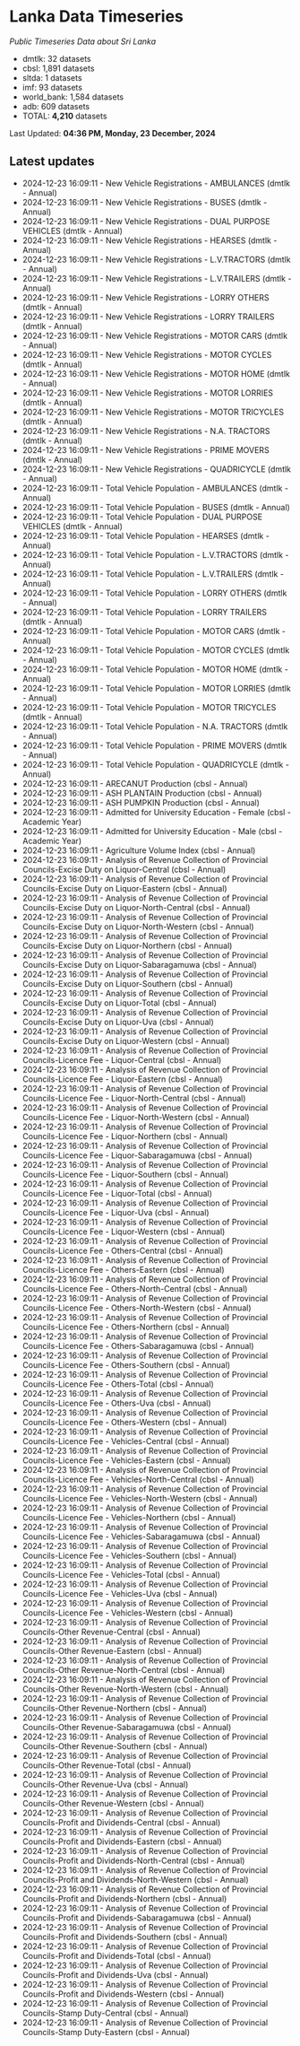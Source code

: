 # Lanka Data Timeseries
*Public Timeseries Data about Sri Lanka*

* dmtlk: 32 datasets
* cbsl: 1,891 datasets
* sltda: 1 datasets
* imf: 93 datasets
* world_bank: 1,584 datasets
* adb: 609 datasets
* TOTAL: **4,210** datasets

Last Updated: **04:36 PM, Monday, 23 December, 2024**

## Latest updates

* 2024-12-23 16:09:11 - New Vehicle Registrations - AMBULANCES (dmtlk - Annual)
* 2024-12-23 16:09:11 - New Vehicle Registrations - BUSES (dmtlk - Annual)
* 2024-12-23 16:09:11 - New Vehicle Registrations - DUAL PURPOSE VEHICLES (dmtlk - Annual)
* 2024-12-23 16:09:11 - New Vehicle Registrations - HEARSES (dmtlk - Annual)
* 2024-12-23 16:09:11 - New Vehicle Registrations - L.V.TRACTORS (dmtlk - Annual)
* 2024-12-23 16:09:11 - New Vehicle Registrations - L.V.TRAILERS (dmtlk - Annual)
* 2024-12-23 16:09:11 - New Vehicle Registrations - LORRY OTHERS (dmtlk - Annual)
* 2024-12-23 16:09:11 - New Vehicle Registrations - LORRY TRAILERS (dmtlk - Annual)
* 2024-12-23 16:09:11 - New Vehicle Registrations - MOTOR CARS (dmtlk - Annual)
* 2024-12-23 16:09:11 - New Vehicle Registrations - MOTOR CYCLES (dmtlk - Annual)
* 2024-12-23 16:09:11 - New Vehicle Registrations - MOTOR HOME (dmtlk - Annual)
* 2024-12-23 16:09:11 - New Vehicle Registrations - MOTOR LORRIES (dmtlk - Annual)
* 2024-12-23 16:09:11 - New Vehicle Registrations - MOTOR TRICYCLES (dmtlk - Annual)
* 2024-12-23 16:09:11 - New Vehicle Registrations - N.A. TRACTORS (dmtlk - Annual)
* 2024-12-23 16:09:11 - New Vehicle Registrations - PRIME MOVERS (dmtlk - Annual)
* 2024-12-23 16:09:11 - New Vehicle Registrations - QUADRICYCLE (dmtlk - Annual)
* 2024-12-23 16:09:11 - Total Vehicle Population - AMBULANCES (dmtlk - Annual)
* 2024-12-23 16:09:11 - Total Vehicle Population - BUSES (dmtlk - Annual)
* 2024-12-23 16:09:11 - Total Vehicle Population - DUAL PURPOSE VEHICLES (dmtlk - Annual)
* 2024-12-23 16:09:11 - Total Vehicle Population - HEARSES (dmtlk - Annual)
* 2024-12-23 16:09:11 - Total Vehicle Population - L.V.TRACTORS (dmtlk - Annual)
* 2024-12-23 16:09:11 - Total Vehicle Population - L.V.TRAILERS (dmtlk - Annual)
* 2024-12-23 16:09:11 - Total Vehicle Population - LORRY OTHERS (dmtlk - Annual)
* 2024-12-23 16:09:11 - Total Vehicle Population - LORRY TRAILERS (dmtlk - Annual)
* 2024-12-23 16:09:11 - Total Vehicle Population - MOTOR CARS (dmtlk - Annual)
* 2024-12-23 16:09:11 - Total Vehicle Population - MOTOR CYCLES (dmtlk - Annual)
* 2024-12-23 16:09:11 - Total Vehicle Population - MOTOR HOME (dmtlk - Annual)
* 2024-12-23 16:09:11 - Total Vehicle Population - MOTOR LORRIES (dmtlk - Annual)
* 2024-12-23 16:09:11 - Total Vehicle Population - MOTOR TRICYCLES (dmtlk - Annual)
* 2024-12-23 16:09:11 - Total Vehicle Population - N.A. TRACTORS (dmtlk - Annual)
* 2024-12-23 16:09:11 - Total Vehicle Population - PRIME MOVERS (dmtlk - Annual)
* 2024-12-23 16:09:11 - Total Vehicle Population - QUADRICYCLE (dmtlk - Annual)
* 2024-12-23 16:09:11 - ARECANUT Production (cbsl - Annual)
* 2024-12-23 16:09:11 - ASH PLANTAIN Production (cbsl - Annual)
* 2024-12-23 16:09:11 - ASH PUMPKIN Production (cbsl - Annual)
* 2024-12-23 16:09:11 - Admitted for University Education - Female (cbsl - Academic Year)
* 2024-12-23 16:09:11 - Admitted for University Education - Male (cbsl - Academic Year)
* 2024-12-23 16:09:11 - Agriculture Volume Index (cbsl - Annual)
* 2024-12-23 16:09:11 - Analysis of Revenue Collection of Provincial Councils-Excise Duty on Liquor-Central (cbsl - Annual)
* 2024-12-23 16:09:11 - Analysis of Revenue Collection of Provincial Councils-Excise Duty on Liquor-Eastern (cbsl - Annual)
* 2024-12-23 16:09:11 - Analysis of Revenue Collection of Provincial Councils-Excise Duty on Liquor-North-Central (cbsl - Annual)
* 2024-12-23 16:09:11 - Analysis of Revenue Collection of Provincial Councils-Excise Duty on Liquor-North-Western (cbsl - Annual)
* 2024-12-23 16:09:11 - Analysis of Revenue Collection of Provincial Councils-Excise Duty on Liquor-Northern (cbsl - Annual)
* 2024-12-23 16:09:11 - Analysis of Revenue Collection of Provincial Councils-Excise Duty on Liquor-Sabaragamuwa (cbsl - Annual)
* 2024-12-23 16:09:11 - Analysis of Revenue Collection of Provincial Councils-Excise Duty on Liquor-Southern (cbsl - Annual)
* 2024-12-23 16:09:11 - Analysis of Revenue Collection of Provincial Councils-Excise Duty on Liquor-Total (cbsl - Annual)
* 2024-12-23 16:09:11 - Analysis of Revenue Collection of Provincial Councils-Excise Duty on Liquor-Uva (cbsl - Annual)
* 2024-12-23 16:09:11 - Analysis of Revenue Collection of Provincial Councils-Excise Duty on Liquor-Western (cbsl - Annual)
* 2024-12-23 16:09:11 - Analysis of Revenue Collection of Provincial Councils-Licence Fee - Liquor-Central (cbsl - Annual)
* 2024-12-23 16:09:11 - Analysis of Revenue Collection of Provincial Councils-Licence Fee - Liquor-Eastern (cbsl - Annual)
* 2024-12-23 16:09:11 - Analysis of Revenue Collection of Provincial Councils-Licence Fee - Liquor-North-Central (cbsl - Annual)
* 2024-12-23 16:09:11 - Analysis of Revenue Collection of Provincial Councils-Licence Fee - Liquor-North-Western (cbsl - Annual)
* 2024-12-23 16:09:11 - Analysis of Revenue Collection of Provincial Councils-Licence Fee - Liquor-Northern (cbsl - Annual)
* 2024-12-23 16:09:11 - Analysis of Revenue Collection of Provincial Councils-Licence Fee - Liquor-Sabaragamuwa (cbsl - Annual)
* 2024-12-23 16:09:11 - Analysis of Revenue Collection of Provincial Councils-Licence Fee - Liquor-Southern (cbsl - Annual)
* 2024-12-23 16:09:11 - Analysis of Revenue Collection of Provincial Councils-Licence Fee - Liquor-Total (cbsl - Annual)
* 2024-12-23 16:09:11 - Analysis of Revenue Collection of Provincial Councils-Licence Fee - Liquor-Uva (cbsl - Annual)
* 2024-12-23 16:09:11 - Analysis of Revenue Collection of Provincial Councils-Licence Fee - Liquor-Western (cbsl - Annual)
* 2024-12-23 16:09:11 - Analysis of Revenue Collection of Provincial Councils-Licence Fee - Others-Central (cbsl - Annual)
* 2024-12-23 16:09:11 - Analysis of Revenue Collection of Provincial Councils-Licence Fee - Others-Eastern (cbsl - Annual)
* 2024-12-23 16:09:11 - Analysis of Revenue Collection of Provincial Councils-Licence Fee - Others-North-Central (cbsl - Annual)
* 2024-12-23 16:09:11 - Analysis of Revenue Collection of Provincial Councils-Licence Fee - Others-North-Western (cbsl - Annual)
* 2024-12-23 16:09:11 - Analysis of Revenue Collection of Provincial Councils-Licence Fee - Others-Northern (cbsl - Annual)
* 2024-12-23 16:09:11 - Analysis of Revenue Collection of Provincial Councils-Licence Fee - Others-Sabaragamuwa (cbsl - Annual)
* 2024-12-23 16:09:11 - Analysis of Revenue Collection of Provincial Councils-Licence Fee - Others-Southern (cbsl - Annual)
* 2024-12-23 16:09:11 - Analysis of Revenue Collection of Provincial Councils-Licence Fee - Others-Total (cbsl - Annual)
* 2024-12-23 16:09:11 - Analysis of Revenue Collection of Provincial Councils-Licence Fee - Others-Uva (cbsl - Annual)
* 2024-12-23 16:09:11 - Analysis of Revenue Collection of Provincial Councils-Licence Fee - Others-Western (cbsl - Annual)
* 2024-12-23 16:09:11 - Analysis of Revenue Collection of Provincial Councils-Licence Fee - Vehicles-Central (cbsl - Annual)
* 2024-12-23 16:09:11 - Analysis of Revenue Collection of Provincial Councils-Licence Fee - Vehicles-Eastern (cbsl - Annual)
* 2024-12-23 16:09:11 - Analysis of Revenue Collection of Provincial Councils-Licence Fee - Vehicles-North-Central (cbsl - Annual)
* 2024-12-23 16:09:11 - Analysis of Revenue Collection of Provincial Councils-Licence Fee - Vehicles-North-Western (cbsl - Annual)
* 2024-12-23 16:09:11 - Analysis of Revenue Collection of Provincial Councils-Licence Fee - Vehicles-Northern (cbsl - Annual)
* 2024-12-23 16:09:11 - Analysis of Revenue Collection of Provincial Councils-Licence Fee - Vehicles-Sabaragamuwa (cbsl - Annual)
* 2024-12-23 16:09:11 - Analysis of Revenue Collection of Provincial Councils-Licence Fee - Vehicles-Southern (cbsl - Annual)
* 2024-12-23 16:09:11 - Analysis of Revenue Collection of Provincial Councils-Licence Fee - Vehicles-Total (cbsl - Annual)
* 2024-12-23 16:09:11 - Analysis of Revenue Collection of Provincial Councils-Licence Fee - Vehicles-Uva (cbsl - Annual)
* 2024-12-23 16:09:11 - Analysis of Revenue Collection of Provincial Councils-Licence Fee - Vehicles-Western (cbsl - Annual)
* 2024-12-23 16:09:11 - Analysis of Revenue Collection of Provincial Councils-Other Revenue-Central (cbsl - Annual)
* 2024-12-23 16:09:11 - Analysis of Revenue Collection of Provincial Councils-Other Revenue-Eastern (cbsl - Annual)
* 2024-12-23 16:09:11 - Analysis of Revenue Collection of Provincial Councils-Other Revenue-North-Central (cbsl - Annual)
* 2024-12-23 16:09:11 - Analysis of Revenue Collection of Provincial Councils-Other Revenue-North-Western (cbsl - Annual)
* 2024-12-23 16:09:11 - Analysis of Revenue Collection of Provincial Councils-Other Revenue-Northern (cbsl - Annual)
* 2024-12-23 16:09:11 - Analysis of Revenue Collection of Provincial Councils-Other Revenue-Sabaragamuwa (cbsl - Annual)
* 2024-12-23 16:09:11 - Analysis of Revenue Collection of Provincial Councils-Other Revenue-Southern (cbsl - Annual)
* 2024-12-23 16:09:11 - Analysis of Revenue Collection of Provincial Councils-Other Revenue-Total (cbsl - Annual)
* 2024-12-23 16:09:11 - Analysis of Revenue Collection of Provincial Councils-Other Revenue-Uva (cbsl - Annual)
* 2024-12-23 16:09:11 - Analysis of Revenue Collection of Provincial Councils-Other Revenue-Western (cbsl - Annual)
* 2024-12-23 16:09:11 - Analysis of Revenue Collection of Provincial Councils-Profit and Dividends-Central (cbsl - Annual)
* 2024-12-23 16:09:11 - Analysis of Revenue Collection of Provincial Councils-Profit and Dividends-Eastern (cbsl - Annual)
* 2024-12-23 16:09:11 - Analysis of Revenue Collection of Provincial Councils-Profit and Dividends-North-Central (cbsl - Annual)
* 2024-12-23 16:09:11 - Analysis of Revenue Collection of Provincial Councils-Profit and Dividends-North-Western (cbsl - Annual)
* 2024-12-23 16:09:11 - Analysis of Revenue Collection of Provincial Councils-Profit and Dividends-Northern (cbsl - Annual)
* 2024-12-23 16:09:11 - Analysis of Revenue Collection of Provincial Councils-Profit and Dividends-Sabaragamuwa (cbsl - Annual)
* 2024-12-23 16:09:11 - Analysis of Revenue Collection of Provincial Councils-Profit and Dividends-Southern (cbsl - Annual)
* 2024-12-23 16:09:11 - Analysis of Revenue Collection of Provincial Councils-Profit and Dividends-Total (cbsl - Annual)
* 2024-12-23 16:09:11 - Analysis of Revenue Collection of Provincial Councils-Profit and Dividends-Uva (cbsl - Annual)
* 2024-12-23 16:09:11 - Analysis of Revenue Collection of Provincial Councils-Profit and Dividends-Western (cbsl - Annual)
* 2024-12-23 16:09:11 - Analysis of Revenue Collection of Provincial Councils-Stamp Duty-Central (cbsl - Annual)
* 2024-12-23 16:09:11 - Analysis of Revenue Collection of Provincial Councils-Stamp Duty-Eastern (cbsl - Annual)